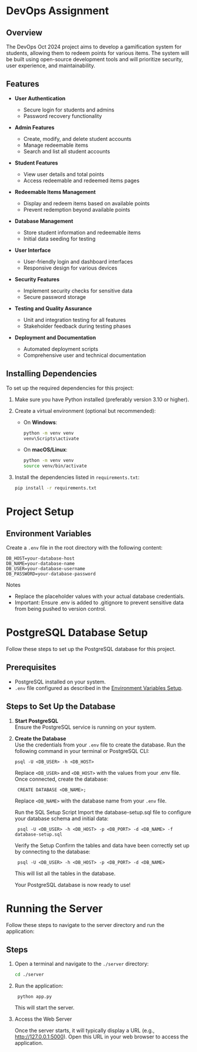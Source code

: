 # DevOps Assignment

## Overview

The DevOps Oct 2024 project aims to develop a gamification system for students, allowing them to redeem points for various items. The system will be built using open-source development tools and will prioritize security, user experience, and maintainability.

## Features

- **User Authentication**

  - Secure login for students and admins
  - Password recovery functionality

- **Admin Features**

  - Create, modify, and delete student accounts
  - Manage redeemable items
  - Search and list all student accounts

- **Student Features**

  - View user details and total points
  - Access redeemable and redeemed items pages

- **Redeemable Items Management**

  - Display and redeem items based on available points
  - Prevent redemption beyond available points

- **Database Management**

  - Store student information and redeemable items
  - Initial data seeding for testing

- **User Interface**

  - User-friendly login and dashboard interfaces
  - Responsive design for various devices

- **Security Features**

  - Implement security checks for sensitive data
  - Secure password storage

- **Testing and Quality Assurance**

  - Unit and integration testing for all features
  - Stakeholder feedback during testing phases

- **Deployment and Documentation**
  - Automated deployment scripts
  - Comprehensive user and technical documentation


## Installing Dependencies

To set up the required dependencies for this project:

1. Make sure you have Python installed (preferably version 3.10 or higher).

2. Create a virtual environment (optional but recommended):

   - On **Windows**:
     ```bash
     python -m venv venv
     venv\Scripts\activate
     ```
   - On **macOS/Linux**:
     ```bash
     python -m venv venv
     source venv/bin/activate
     ```

3. Install the dependencies listed in `requirements.txt`:
   ```bash
   pip install -r requirements.txt


# Project Setup

## Environment Variables

Create a `.env` file in the root directory with the following content:

```env
DB_HOST=your-database-host
DB_NAME=your-database-name
DB_USER=your-database-username
DB_PASSWORD=your-database-password
```

Notes

- Replace the placeholder values with your actual database credentials.
- Important: Ensure .env is added to .gitignore to prevent sensitive data from being pushed to version control.



# PostgreSQL Database Setup

Follow these steps to set up the PostgreSQL database for this project.

## Prerequisites

- PostgreSQL installed on your system.
- `.env` file configured as described in the [Environment Variables Setup](./env-setup.md).

## Steps to Set Up the Database

1. **Start PostgreSQL**  
   Ensure the PostgreSQL service is running on your system.

2. **Create the Database**  
   Use the credentials from your `.env` file to create the database. Run the following command in your terminal or PostgreSQL CLI:

       psql -U <DB_USER> -h <DB_HOST>
      
    Replace `<DB_USER>` and `<DB_HOST>` with the values from your .env file. Once connected, create the database:
       
        CREATE DATABASE <DB_NAME>; 

    
    Replace `<DB_NAME>` with the database name from your `.env` file.
    
    Run the SQL Setup Script
    Import the database-setup.sql file to configure your database schema and initial data:
    
        psql -U <DB_USER> -h <DB_HOST> -p <DB_PORT> -d <DB_NAME> -f database-setup.sql
    
    Verify the Setup
    Confirm the tables and data have been correctly set up by connecting to the database:
    
        psql -U <DB_USER> -h <DB_HOST> -p <DB_PORT> -d <DB_NAME>
    
    
    This will list all the tables in the database.
    
    Your PostgreSQL database is now ready to use!

# Running the Server

Follow these steps to navigate to the server directory and run the application:

## Steps

1. Open a terminal and navigate to the `./server` directory:

   ```bash
   cd ./server

2. Run the application:

        python app.py
    
    This will start the server.
    
3. Access the Web Server

    Once the server starts, it will typically display a URL (e.g., http://127.0.0.1:5000). Open this URL in your web browser to access the application.
